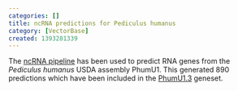 ```yaml
---
categories: []
title: ncRNA predictions for Pediculus humanus
category: [VectorBase]
created: 1393281339
---
```

The <a href="/info/genome/genebuild/ncrna.html">ncRNA pipeline</a> has been used to predict RNA genes from the <em>Pediculus humanus </em> USDA assembly PhumU1. This generated 890 predictions which have been included in the <a href="/organisms/pediculus-humanus/usda/PhumU1.3">PhumU1.3</a> geneset.
